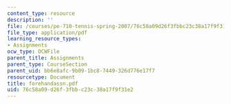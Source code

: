 ```yaml
---
content_type: resource
description: ''
file: /courses/pe-710-tennis-spring-2007/76c58a09d26f3fbbc23c38a17f9f31e2_forehandassn.pdf
file_type: application/pdf
learning_resource_types:
- Assignments
ocw_type: OCWFile
parent_title: Assignments
parent_type: CourseSection
parent_uid: bb6e8afc-9b09-1bc8-7449-326d776e17f7
resourcetype: Document
title: forehandassn.pdf
uid: 76c58a09-d26f-3fbb-c23c-38a17f9f31e2
---
```

